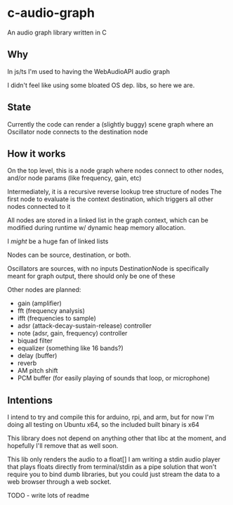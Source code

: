 # c-audio-graph

An audio graph library written in C

## Why
In js/ts I'm used to having the WebAudioAPI audio graph</br>

I didn't feel like using some bloated OS dep. libs, so here we are.

## State
Currently the code can render a (slightly buggy) scene graph where an
Oscillator node connects to the destination node

## How it works
On the top level, this is a node graph where nodes connect to other nodes, and/or node params (like frequency, gain, etc)

Intermediately, it is a recursive reverse lookup tree structure of nodes
The first node to evaluate is the context destination, which triggers
all other nodes connected to it

All nodes are stored in a linked list in the graph context,
which can be modified during runtime w/ dynamic heap memory allocation.

I *might* be a huge fan of linked lists

Nodes can be source, destination, or both.

Oscillators are sources, with no inputs
DestinationNode is specifically meant for graph output, there should only be one of these

Other nodes are planned:
- gain (amplifier)
- fft (frequency analysis)
- ifft (frequencies to sample)
- adsr (attack-decay-sustain-release) controller
- note (adsr, gain, frequency) controller
- biquad filter
- equalizer (something like 16 bands?)
- delay (buffer)
- reverb
- AM pitch shift
- PCM buffer (for easily playing of sounds that loop, or microphone)

## Intentions
I intend to try and compile this for arduino, rpi, and arm, but for now
I'm doing all testing on Ubuntu x64, so the included built binary is x64

This library does not depend on anything other that libc at the moment, and
hopefully I'll remove that as well soon.

This lib only renders the audio to a float[]
I am writing a stdin audio player that plays floats directly from terminal/stdin
as a pipe solution that won't require you to bind dumb libraries, but you could
just stream the data to a web browser through a web socket.

TODO - write lots of readme
